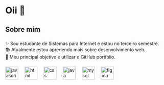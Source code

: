

<h1 align="left">Oii 👋 </h1>

###


<h2 align="left">Sobre mim</h2>

###

<p align="left">✨ Sou estudante de Sistemas para Internet e estou no terceiro semestre.<br>📚 Atualmente estou apredendo mais sobre desenvolvimento web. <br>🎯 Meu principal objetivo é utilizar o GitHub portfólio.<br></p>

###



###

<div align="left">
  <img src="https://cdn.jsdelivr.net/gh/devicons/devicon/icons/javascript/javascript-original.svg" height="40" alt="javascript logo"  />
  <img width="12" />
  <img src="https://encrypted-tbn0.gstatic.com/images?q=tbn:ANd9GcQ4xb3C03XIjzAWvSjF2vOhX891X-YmAVHfrA&s" height="40" alt="html logo"  />
  <img width="12" />
  <img src="https://cdn.worldvectorlogo.com/logos/css-3.svg" height="40" alt="css logo"  />
  <img width="12" />
  <img src="https://cdn.worldvectorlogo.com/logos/java-14.svg" height="40" alt="java logo"  />
  <img width="12" />
  <img src="https://www.citypng.com/public/uploads/preview/hd-mysql-logo-transparent-background-701751694771788209ydqoapx.png" height="40" alt="mysql logo" />
  <img width="12" />
  <img src="[https://www.citypng.com/public/uploads/preview/hd-mysql-logo-transparent-background-701751694771788209ydqoapx.png](https://www.figma.com/community/resource/e892b10a-dc9e-498b-9830-8fc0485ac820/thumbnail)" height="40" alt="figma logo" />
  <img width="12" />

</div>

###
